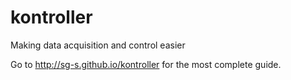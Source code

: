 kontroller
==========

Making data acquisition and control easier

Go to http://sg-s.github.io/kontroller for the most complete guide.
